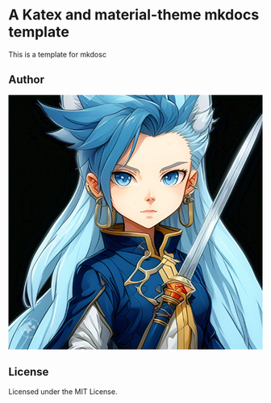 # A Katex and material-theme mkdocs template

This is a template for mkdosc

## Author

![cover](./docs/assets/cover.jpeg)

## License

Licensed under the MIT License.
